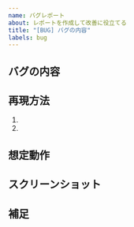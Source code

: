 ```yaml
---
name: バグレポート
about: レポートを作成して改善に役立てる
title: "[BUG] バグの内容"
labels: bug
---
```


## バグの内容 <!-- バグの内容を明確かつ簡潔に説明してください -->

## 再現方法 <!-- 動作を再現するための手順 -->

1.
2.

## 想定動作 <!-- 想定する動作を明確かつ簡潔に説明してください -->

## スクリーンショット <!-- 問題を説明するためにスクリーンショットを追加してください -->

## 補足 <!-- 補足があれば記述してください -->
